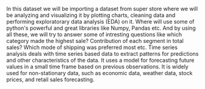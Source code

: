 In this dataset we will be importing a dataset from super store where we will be analyzing and visualizing it by plotting charts, cleaning data and performing exploratorary data analysis (EDA) on it. Where will use some of python's powerful and great libraries like Numpy, Pandas etc. And by using all these, we will try to answer some of intresting questions like which category made the highest sale? Contribution of each segment in total sales? Which mode of shipping was preferred most etc. Time series analysis deals with time series based data to extract patterns for predictions and other characteristics of the data. It uses a model for forecasting future values in a small time frame based on previous observations. It is widely used for non-stationary data, such as economic data, weather data, stock prices, and retail sales forecasting.
